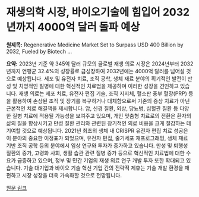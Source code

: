 # 재생의학 시장, 바이오기술에 힘입어 2032년까지 4000억 달러 돌파 예상

**원제목:** Regenerative Medicine Market Set to Surpass USD 400 Billion by 2032, Fueled by Biotech ...

**요약:** 2023년 기준 약 345억 달러 규모의 글로벌 재생 의료 시장은 2024년부터 2032년까지 연평균 32.4%의 성장률로 급성장하여 2032년에는 4000억 달러를 넘어설 것으로 예상됩니다. 세포 및 유전자 치료, 조직 공학, 생체 재료 분야의 획기적인 발전이 만성 및 치명적인 질병에 대한 혁신적인 치료법을 제공하며 이러한 성장을 견인하고 있습니다.  재생 의료는 세포 치료, 유전자 편집 기술, 조직 지지체, 혈소판 풍부 혈장(PRP) 등을 활용하여 손상된 조직 및 장기를 복구하거나 대체함으로써 기존의 증상 치료가 아닌 근본적인 치료 해결책을 제시합니다. 암, 신경 질환, 외상, 당뇨병, 심혈관 질환 등 다양한 질병 치료에 적용될 가능성을 보여주고 있으며,  개인 맞춤형 치료로의 전환은 환자의 삶의 질을 향상시키고 만성 질환 관리와 관련된 장기적인 의료 비용을 크게 절감하는 데 기여할 것으로 예상됩니다. 2021년 최초의 생체 내 CRISPR 유전자 편집 치료 성공은 이 분야의 중요한 이정표가 되었으며, 유전자 편집, 줄기세포 재프로그래밍, 생체 재료 기반 조직 공학 등의 분야에서 임상 연구와 투자가 증가하고 있습니다.  만성 및 퇴행성 질환의 증가, 고령화 사회, 생활 습관 관련 질병 증가 등으로 혁신적인 치료법에 대한 수요가 급증하고 있으며, 정부 및 민간 기업의 재생 의료 연구 개발 투자 또한 확대되고 있습니다. 기술 대기업과 바이오 기술 혁신 기업 간의 전략적 제휴는 기술 개발 환경을 재편하고 시장 성장을 더욱 가속화할 것으로 전망됩니다.

[원문 링크](https://www.taiwannews.com.tw/en/news/6162368)
